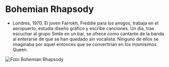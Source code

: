 # Bohemian Rhapsody
- Londres, 1970. El joven Farrokh, Freddie para los amigos, trabaja en el aeropuerto, estudia diseño gráfico y escribe canciones. Un día, tras escuchar al grupo Smile en un bar, se ofrece como cantante de la banda al enterarse de que se han quedado sin vocalista. Ninguno de ellos se imaginaba por aquel entonces que se convertirían en los mismísimos Queen.

![Foto Bohemian Rhapsody](https://www.lahiguera.net/cinemania/pelicula/8224/bohemian_rhapsody-cartel-8206.jpg)